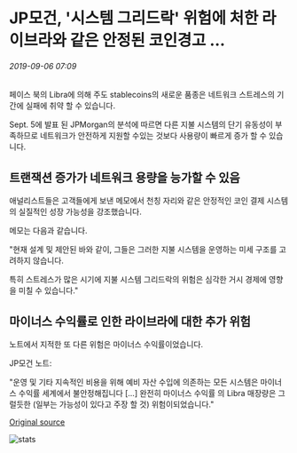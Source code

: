 # JP모건, '시스템 그리드락' 위험에 처한 라이브라와 같은 안정된 코인경고 ...

###### 2019-09-06 07:09

페이스 북의 Libra에 의해 주도 stablecoins의 새로운 품종은 네트워크 스트레스의 기간에 실패에 취약 할 수 있습니다.

Sept. 5에 발표 된 JPMorgan의 분석에 따르면 다른 지불 시스템의 단기 유동성이 부족하므로 네트워크가 안전하게 지원할 수있는 것보다 사용량이 빠르게 증가 할 수 있습니다.

## 트랜잭션 증가가 네트워크 용량을 능가할 수 있음

애널리스트들은 고객들에게 보낸 메모에서 천칭 자리와 같은 안정적인 코인 결제 시스템의 실질적인 성장 가능성을 강조했습니다.

메모는 다음과 같습니다.

"현재 설계 및 제안된 바와 같이, 그들은 그러한 지불 시스템을 운영하는 미세 구조를 고려하지 않습니다.

특히 스트레스가 많은 시기에 지불 시스템 그리드락의 위험은 심각한 거시 경제에 영향을 미칠 수 있습니다."

## 마이너스 수익률로 인한 라이브라에 대한 추가 위험

노트에서 지적한 또 다른 위험은 마이너스 수익률이었습니다.

JP모건 노트:

"운영 및 기타 지속적인 비용을 위해 예비 자산 수입에 의존하는 모든 시스템은 마이너스 수익률 세계에서 불안정해집니다 \[...\] 완전히 마이너스 수익률 의 Libra 매장량은 그럴듯한 (일부는 가능성이 있다고 주장 할 것) 위험이되었습니다."

[Original source](https://cointelegraph.com/news/jpmorgan-warns-stablecoins-like-libra-at-risk-of-system-gridlock)

![stats](https://c.statcounter.com/11760860/0/a89fa40b/1/ "stats")